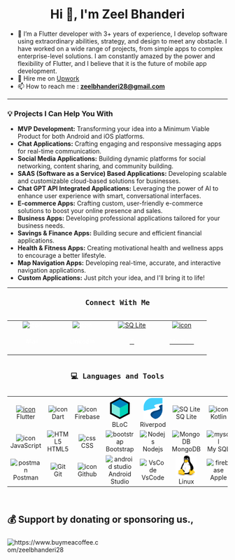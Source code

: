 <h1 align="center">Hi 👋, I'm Zeel Bhanderi</h1>

- 🌱 I’m a Flutter developer with 3+ years of experience, I develop software using extraordinary abilities, strategy, and design to meet any obstacle. I have worked on a wide range of projects, from simple apps to complex enterprise-level solutions. I am constantly amazed by the power and flexibility of Flutter, and I believe that it is the future of mobile app development.
- 🔭 Hire me on [Upwork](https://www.upwork.com/freelancers/~014467ff5517ee3c06)
- 📫 How to reach me :  **zeelbhanderi28@gmail.com**

---

### 💡 Projects I Can Help You With

* **MVP Development:** Transforming your idea into a Minimum Viable Product for both Android and iOS platforms.
* **Chat Applications:** Crafting engaging and responsive messaging apps for real-time communication.
* **Social Media Applications:** Building dynamic platforms for social networking, content sharing, and community building.
* **SAAS (Software as a Service) Based Applications:** Developing scalable and customizable cloud-based solutions for businesses.
* **Chat GPT API Integrated Applications:** Leveraging the power of AI to enhance user experience with smart, conversational interfaces.
* **E-commerce Apps:** Crafting custom, user-friendly e-commerce solutions to boost your online presence and sales.
* **Business Apps:** Developing professional applications tailored for your business needs.
* **Savings & Finance Apps:** Building secure and efficient financial applications.
* **Health & Fitness Apps:** Creating motivational health and wellness apps to encourage a better lifestyle.
* **Map Navigation Apps:** Developing real-time, accurate, and interactive navigation applications.
* **Custom Applications:** Just pitch your idea, and I'll bring it to life!

---


<!-- Social Media  -->

<h3 align="center"><samp>Connect With Me</samp></h3>
<div style="display: flex; align-items: flex-start; align: center">
    <table align="center">
        <tr>
            <td align="center" width="100">
                <a href="mailto:zeelbhanderi28@gmail.com" target="_blank"
                    style="color: white; text-decoration: none;"
                    onmouseover="this.style.textDecoration='underline'; this.style.textDecorationColor='white';"
                    onmouseout="this.style.textDecoration='none';">
                    <img src="https://skillicons.dev/icons?i=gmail" alt="icon" width="45" height="45" />
                    <h4 style="color: white;">Mail</h4>
                </a>
            </td>
            <td align="center" width="100">
                <a href="https://www.linkedin.com/in/zeelbhanderi/" target="_blank"
                    style="color: white; text-decoration: none;"
                    onmouseover="this.style.textDecoration='underline'; this.style.textDecorationColor='white';"
                    onmouseout="this.style.textDecoration='none';">
                    <img src="https://skillicons.dev/icons?i=linkedin" alt="icon" width="45" height="45" />
                    <h4 style="color: white;">Linkedin</h4>
                </a>
            </td>
            <td align="center" width="100">
                <a href="https://twitter.com/zeel_bhanderi" target="_blank">
                    <img src="https://skillicons.dev/icons?i=twitter" width="45" height="45" alt="SQ Lite" />
                    <h4 style="color: white;">X</h4>
                </a>
            </td>
            <td align="center" width="100">
                <a href="https://medium.com/@zeelbhanderi28" target="_blank">
                    <img src="https://raw.githubusercontent.com/rahuldkjain/github-profile-readme-generator/master/src/images/icons/Social/medium.svg"
                        alt="icon" width="45" height="45" />
                    <h4 style="color: white;">Medium</h4>
                </a>
            </td>
        </tr>
    </table>
    <br><br>
</div>


<h3 align="center"><samp>💻 Languages and Tools</samp></h3>
<div style="display: flex; align-items: flex-start; align: center">
<table align="center">
    <tr>
        <td align="center" width="100">
            <a href="#macropower-tech">
                <img src="https://www.vectorlogo.zone/logos/flutterio/flutterio-icon.svg" alt="icon" width="45"
                    height="45" />
            </a>
            <br>Flutter
        </td>
        <td align="center" width="100">
            <img src="https://www.vectorlogo.zone/logos/dartlang/dartlang-icon.svg" alt="icon" width="45" height="45" />
            <br>Dart
        </td>
        <td align="center" width="100">
            <img src="https://www.vectorlogo.zone/logos/firebase/firebase-icon.svg" alt="icon" width="45" height="45" />
            </a>
            <br>Firebase
        </td>
        <td align="center" width="100">
            <img src="https://raw.githubusercontent.com/sugith10/images/main/technologies/bloc.png" alt="icon"
                width="45" height="50" />
            <br>BLoC
        </td>
        <td align="center" width="100">
            <img src="https://raw.githubusercontent.com/sugith10/images/main/technologies/riverpod.png" alt="icon"
                width="45" height="50" />
            <br>Riverpod
        </td>
        <td align="center" width="100">
            <img src="https://www.vectorlogo.zone/logos/sqlite/sqlite-icon.svg" width="48" height="48" alt="SQ Lite" />
            <br>SQ Lite
        </td>
        <td align="center" width="100">
            <img src="https://skillicons.dev/icons?i=kotlin" alt="icon" width="45" height="45" />
            <br>Kotlin
        </td>
        <td align="center" width="100">
            <img src="https://skillicons.dev/icons?i=figma" alt="icon" width="45" height="45" />
            <br>Figma
        </td>
    </tr>
    <tr>
        <td align="center" width="100">
            <img src="https://techstack-generator.vercel.app/js-icon.svg" alt="icon" width="65" height="65" />
            <br>JavaScript
        </td>
        <td align="center" width="100">
            <img src="https://skillicons.dev/icons?i=html" width="48" height="48" alt="HTML5" />
            <br>HTML5
        </td>
        <td align="center" width="100">
            <img src="https://skillicons.dev/icons?i=css" width="48" height="48" alt="css" />
            <br>CSS
        </td>
        <td align="center" width="100">
            <img src="https://skillicons.dev/icons?i=bootstrap" width="48" height="48" alt="bootstrap" />
            <br>Bootstrap
        </td>
        <td align="center" width="100">
            <img src="https://skillicons.dev/icons?i=nodejs" width="48" height="48" alt="Nodejs" />
            <br>Nodejs
        </td>
        <td align="center" width="100">
            <img src="https://skillicons.dev/icons?i=mongodb" width="48" height="48" alt="MongoDB" />
            <br>MongoDB
        </td>
        <td align="center" width="100">
            <img src="https://skillicons.dev/icons?i=mysql" width="48" height="48" alt="mysql" />
            <br>My SQL
        </td>
        <td align="center" width="100">
            <img src="https://techstack-generator.vercel.app/aws-icon.svg" alt="icon" width="65" height="65" />
            <br>AWS
        </td>
    </tr>
    <tr>
        <td align="center" width="100">
            <img src="https://skillicons.dev/icons?i=postman" width="48" height="48" alt="postman" />
            <br>Postman
        </td>
        <td align="center" width="100">
            <img src="https://user-images.githubusercontent.com/25181517/192108372-f71d70ac-7ae6-4c0d-8395-51d8870c2ef0.png"
                width="48" height="48" alt="Git" />
            <br>Git
        </td>
        <td align="center" width="100">
            <img src="https://skillicons.dev/icons?i=github" alt="icon" width="45" height="45" />
            <br>Github
        </td>
        <td align="center" width="100">
            <img src="https://skillicons.dev/icons?i=androidstudio" width="48" height="48" alt="android studio" />
            <br>Android Studio
        </td>
        <td align="center" width="100">
            <img src="https://skillicons.dev/icons?i=vscode" width="48" height="48" alt="VsCode" />
            <br>VsCode
        </td>
        <td align="center" width="100">
            <img src="https://raw.githubusercontent.com/devicons/devicon/master/icons/linux/linux-original.svg"
                width="48" height="48" alt="linu" />
            <br>Linux
        </td>
        <td align="center" width="100">
            <img src="https://skillicons.dev/icons?i=apple" width="48" height="48" alt="firebase" />
            <br>Apple
        </td>
        <td align="center" width="100">
            <img src="https://skillicons.dev/icons?i=windows" width="48" height="48" alt="linu" />
            <br>Windows
        </td>
    </tr>
</table>
<br><br>
</div>

 <!-- ### 📦 Published Packages


 Package Name |  Version | Description
--- | --- | --- |
[coloredcontainer](https://pub.dev/packages/coloredcontainer) | [![Pub](https://img.shields.io/badge/pub-v0.0.2-blue.svg)](https://pub.dev/packages/) | ```This package wraps any flutter widget inside the container with specified colors.```
[scroll_to_top](https://pub.dev/packages/scroll_to_top) | [![Pub](https://img.shields.io/badge/pub-v0.0.5-blue.svg)](https://pub.dev/packages/) | ```This package will help us reach the top of the page based on scroll offsets.```

 -->

<!-- ### 📱 Published Apps:


[<image src="" width="225" height="100">]("playstorelink")
----- -->

<br>
<h2> 💰 Support by donating or sponsoring us.,</h2>
<h3 align="left"></h3>
    <p>
        <a href="https://www.buymeacoffee.com/zeelbhanderi28"><img align="left" src="https://cdn.buymeacoffee.com/buttons/v2/default-yellow.png" height="50" width="210" alt="https://www.buymeacoffee.com/zeelbhanderi28" /></a>
    </p><br><br>
<br><br>
